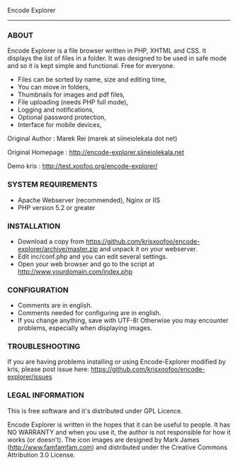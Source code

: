 Encode Explorer
************************

### ABOUT
Encode Explorer is a file browser written in PHP, XHTML and CSS. It displays the list of files in a folder. It was designed to be used in safe mode and so it is kept simple and functional. Free for everyone. 
- Files can be sorted by name, size and editing time,
- You can move in folders,
- Thumbnails for images and pdf files,
- File uploading (needs PHP full mode),
- Logging and notifications,
- Optional password protection,
- Interface for mobile devices,

Original Author : Marek Rei (marek at siineiolekala dot net)

Original Homepage : http://encode-explorer.siineiolekala.net

Demo kris : http://test.xoofoo.org/encode-explorer/

### SYSTEM REQUIREMENTS
- Apache Webserver (recommended), Nginx or IIS
- PHP version 5.2 or greater

### INSTALLATION
- Download a copy from https://github.com/krisxoofoo/encode-explorer/archive/master.zip and unpack it on your webserver.
- Edit inc/conf.php and you can edit several settings.
- Open your web browser and go to the script at http://www.yourdomain.com/index.php

### CONFIGURATION
- Comments are in english.
- Comments needed for configuring are in english.
- If you change anything, save with UTF-8! Otherwise you may encounter problems, especially when displaying images.

### TROUBLESHOOTING
If you are having problems installing or using Encode-Explorer modified by kris, please post issue here: https://github.com/krisxoofoo/encode-explorer/issues

### LEGAL INFORMATION
This is free software and it's distributed under GPL Licence.

Encode Explorer is written in the hopes that it can be useful to people.
It has NO WARRANTY and when you use it, the author is not responsible for how it works (or doesn't).
The icon images are designed by Mark James (http://www.famfamfam.com) and distributed under the Creative Commons Attribution 3.0 License.